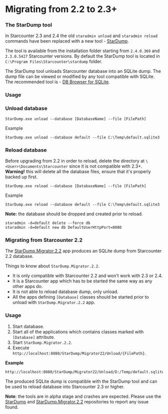 # Migrating from 2.2 to 2.3+

### The StarDump tool

In Starcounter 2.3 and 2.4 the old `staradmin unload` and `staradmin reload` commands have been replaced with a new tool - [StarDump](https://github.com/Starcounter/StarDump).

The tool is available from the installation folder starting from `2.4.0.369` and `2.3.0.5427` Starcounter versions. By default the StarDump tool is located in `C:\Program Files\Starcounter\stardump` folder.

The StarDump tool unloads Starcounter database into an SQLite dump. The dump file can be viewed or modified by any tool compatible with SQLite. The recommended tool is - [DB Browser for SQLite](http://sqlitebrowser.org/).

### Usage

### Unload database

```text
StarDump.exe unload --database [DatabaseName] --file [FilePath]
```

Example

```text
StarDump.exe unload --database default --file C:\Temp\default.sqlite3
```

### Reload database

Before upgrading from 2.2 in order to reload, delete the directory at `\<User>\Documents\Starcounter` since it is not compatible with 2.3+. **Warning!** this will delete all the database files, ensure that it's properly backed up first.

```text
StarDump.exe reload --database [DatabaseName] --file [FilePath]
```

Example

```text
StarDump.exe reload --database default --file C:\Temp\default.sqlite3
```

**Note:** the database should be dropped and created prior to reload.

```text
staradmin -d=default delete --force db
staradmin -d=default new db DefaultUserHttpPort=8080
```

### Migrating from Starcounter 2.2

The [StarDump.Migrator.2.2](https://github.com/Starcounter/StarDump.Migrator.2.2) app produces an SQLite dump from Starcounter 2.2 database.

Things to know about `StarDump.Migrator.2.2`.

* It is only compatible with Starcounter 2.2 and won't work with 2.3 or 2.4.
* It is a Starcounter app which has to be started the same way as any other apps do.
* It is not able to reload database dump, only unload.
* All the apps defining `[Database]` classes should be started prior to unload with `StarDump.Migrator.2.2` app.

### Usage

1. Start database.
2. Start all of the applications which contains classes marked with `[Database]` attribute.
3. Start `StarDump.Migrator.2.2`.
4. Execute `http://localhost:8080/StarDump/Migrator22/Unload/{FilePath}`.

**Example**

```text
http://localhost:8080/StarDump/Migrator22/Unload/D:/Temp/default.sqlite3
```

The produced SQLite dump is compatible with the StarDump tool and can be used to reload database into Starcounter 2.3 or higher.

**Note**: the tools are in alpha stage and crashes are expected. Please use the [StarDump](https://github.com/Starcounter/StarDump) and [StarDump.Migrator.2.2](https://github.com/Starcounter/StarDump.Migrator.2.2) repositories to report any issue found.

